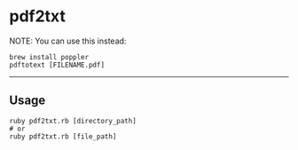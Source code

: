 # pdf2txt

NOTE: You can use this instead:

```
brew install poppler
pdftotext [FILENAME.pdf]
```

---

## Usage

```shell
ruby pdf2txt.rb [directory_path]
# or
ruby pdf2txt.rb [file_path]
```
